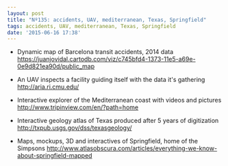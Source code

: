 ```yaml
---
layout: post
title: "Nº135: accidents, UAV, mediterranean, Texas, Springfield"
tags: accidents, UAV, mediterranean, Texas, Springfield
date: '2015-06-16 17:38'
---
```


* Dynamic map of Barcelona transit accidents, 2014 data
  https://juanjovidal.cartodb.com/viz/c745bfd4-1373-11e5-a69e-0e9d821ea90d/public_map

* An UAV inspects a facility guiding itself with the data it's gathering
  http://aria.ri.cmu.edu/

* Interactive explorer of the Mediterranean coast with videos and pictures
  http://www.tripinview.com/en/?path=home

* Interactive geology atlas of Texas produced after 5 years of digitization
  http://txpub.usgs.gov/dss/texasgeology/

* Maps, mockups, 3D and interactives of Springfield, home of the Simpsons
  http://www.atlasobscura.com/articles/everything-we-know-about-springfield-mapped



